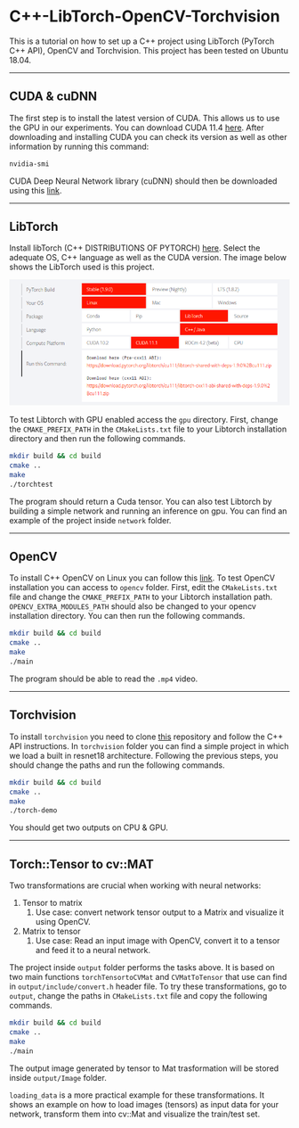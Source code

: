 # C++-LibTorch-OpenCV-Torchvision
This is a tutorial on how to set up a C++ project using LibTorch (PyTorch C++ API), OpenCV and Torchvision. This project has been tested on Ubuntu 18.04.

------
## CUDA & cuDNN

The first step is to install the latest version of CUDA. This allows us to use the GPU in our experiments. You can download CUDA 11.4 [here](https://developer.nvidia.com/cuda-downloads).
After downloading and installing CUDA you can check its version as well as other information by running this command:
```bash
nvidia-smi
```

CUDA Deep Neural Network library (cuDNN) should then be downloaded using this [link](https://developer.nvidia.com/cudnn).

------
## LibTorch
Install libTorch (C++ DISTRIBUTIONS OF PYTORCH) [here](https://pytorch.org/). Select the adequate OS, C++ language as well as the CUDA version. The image below shows the LibTorch used is this project.

![Image](https://github.com/Ghailen-Ben-Achour/Cpp-LibTorch-OpenCV-Torchvision/blob/main/images/libtorch.png)

To test Libtorch with GPU enabled access the ```gpu``` directory. First, change the ```CMAKE_PREFIX_PATH``` in the ```CMakeLists.txt``` file to your Libtorch installation directory and then run the following commands.
```bash
mkdir build && cd build
cmake ..
make
./torchtest
```
The program should return a Cuda tensor.
You can also test Libtorch by building a simple network and running an inference on gpu. You can find an example of the project inside ```network``` folder.

------
## OpenCV
To install C++ OpenCV on Linux you can follow this [link](https://docs.opencv.org/4.5.0/d7/d9f/tutorial_linux_install.html). To test OpenCV installation you can access to ```opencv``` folder. First, edit the ```CMakeLists.txt``` file and change the ```CMAKE_PREFIX_PATH``` to your Libtorch installation path. ```OPENCV_EXTRA_MODULES_PATH``` should also be changed to your opencv installation directory. You can then run the following commands.
```bash
mkdir build && cd build
cmake ..
make
./main
```
The program should be able to read the ```.mp4``` video.

------
## Torchvision
To install ```torchvision``` you need to clone [this](https://github.com/pytorch/vision) repository and follow the C++ API instructions. In ```torchvision``` folder you can find a simple project in which we load a built in resnet18 architecture. Following the previous steps, you should change the paths and run the following commands.
```bash
mkdir build && cd build
cmake ..
make
./torch-demo
```

You should get two outputs on CPU & GPU.

------
## Torch::Tensor to cv::MAT
Two transformations are crucial when working with neural networks:
1.	Tensor to matrix
	1.	Use case: convert network tensor output to a Matrix and visualize it using OpenCV.
2.	Matrix to tensor
	1.	Use case: Read an input image with OpenCV, convert it to a tensor and feed it to a neural network.

The project inside ```output``` folder performs the tasks above. It is based on two main functions ```torchTensortoCVMat``` and ```CVMatToTensor``` that use can find in ```output/include/convert.h``` header file. To try these transformations, go to ```output```, change the paths in ```CMakeLists.txt``` file and copy the following commands.
```bash
mkdir build && cd build
cmake ..
make
./main
```
The output image generated by tensor to Mat trasformation will be stored inside ```output/Image``` folder.

```loading_data``` is a more practical example for these transformations. It shows an example on how to load images (tensors) as input data for your network, transform them into cv::Mat and visualize the train/test set.

